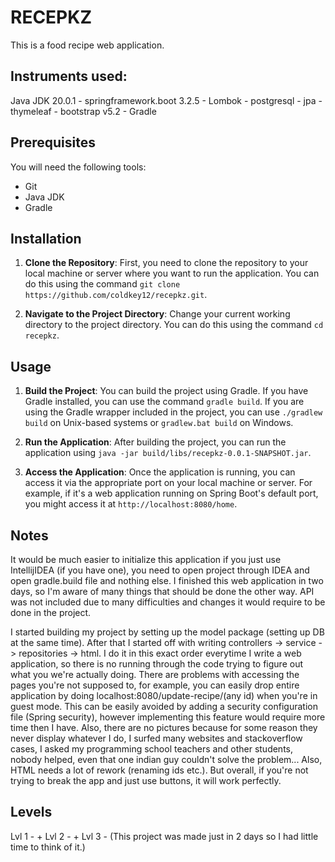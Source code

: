 # RECEPKZ
This is a food recipe web application.
## Instruments used: 
Java JDK 20.0.1 -
springframework.boot 3.2.5 -
Lombok -
postgresql -
jpa -
thymeleaf -
bootstrap v5.2 -
Gradle 
## Prerequisites

You will need the following tools:

- Git
- Java JDK
- Gradle

## Installation

1. **Clone the Repository**: First, you need to clone the repository to your local machine or server where you want to run the application. You can do this using the command `git clone https://github.com/coldkey12/recepkz.git`.

2. **Navigate to the Project Directory**: Change your current working directory to the project directory. You can do this using the command `cd recepkz`.

## Usage

1. **Build the Project**: You can build the project using Gradle. If you have Gradle installed, you can use the command `gradle build`. If you are using the Gradle wrapper included in the project, you can use `./gradlew build` on Unix-based systems or `gradlew.bat build` on Windows.

2. **Run the Application**: After building the project, you can run the application using `java -jar build/libs/recepkz-0.0.1-SNAPSHOT.jar`.

3. **Access the Application**: Once the application is running, you can access it via the appropriate port on your local machine or server. For example, if it's a web application running on Spring Boot's default port, you might access it at `http://localhost:8080/home`.

## Notes
It would be much easier to initialize this application if you just use IntellijIDEA (if you have one), you need to open project through IDEA and open gradle.build file and nothing else. 
I finished this web application in two days, so I'm aware of many things that should be done the other way. API was not included due to many difficulties and changes it would require to be done in the project.

I started building my project by setting up the model package (setting up DB at the same time). After that I started off with writing controllers -> service -> repositories -> html.
I do it in this exact order everytime I write a web application, so there is no running through the code trying to figure out what you we're actually doing. There are problems with accessing the pages you're not supposed to, for example, you can easily drop entire application by doing localhost:8080/update-recipe/(any id) when you're in guest mode. This can be easily avoided by adding a security configuration file (Spring security), however implementing this feature would require more time then I have. Also, there are no pictures because for some reason they never display whatever I do, I surfed many websites and stackoverflow cases, I asked my programming school teachers and other students, nobody helped, even that one indian guy couldn't solve the problem... Also, HTML needs a lot of rework (renaming ids etc.). But overall, if you're not trying to break the app and just use buttons, it will work perfectly.

## Levels
Lvl 1 - +
Lvl 2 - +
Lvl 3 - (This project was made just in 2 days so I had little time to think of it.)
